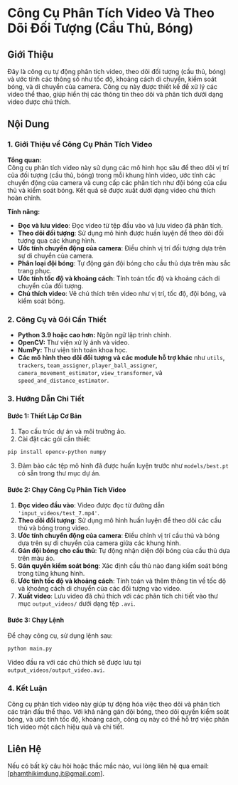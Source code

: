 
# Công Cụ Phân Tích Video Và Theo Dõi Đối Tượng (Cầu Thủ, Bóng) 

## Giới Thiệu

Đây là công cụ tự động phân tích video, theo dõi đối tượng (cầu thủ, bóng) và ước tính các thông số như tốc độ, khoảng cách di chuyển, kiểm soát bóng, và di chuyển của camera. Công cụ này được thiết kế để xử lý các video thể thao, giúp hiển thị các thông tin theo dõi và phân tích dưới dạng video được chú thích.

## Nội Dung

### 1. Giới Thiệu về Công Cụ Phân Tích Video

**Tổng quan:**  
Công cụ phân tích video này sử dụng các mô hình học sâu để theo dõi vị trí của đối tượng (cầu thủ, bóng) trong mỗi khung hình video, ước tính các chuyển động của camera và cung cấp các phân tích như đội bóng của cầu thủ và kiểm soát bóng. Kết quả sẽ được xuất dưới dạng video chú thích hoàn chỉnh.

**Tính năng:**
- **Đọc và lưu video**: Đọc video từ tệp đầu vào và lưu video đã phân tích.
- **Theo dõi đối tượng**: Sử dụng mô hình được huấn luyện để theo dõi đối tượng qua các khung hình.
- **Ước tính chuyển động của camera**: Điều chỉnh vị trí đối tượng dựa trên sự di chuyển của camera.
- **Phân loại đội bóng**: Tự động gán đội bóng cho cầu thủ dựa trên màu sắc trang phục.
- **Ước tính tốc độ và khoảng cách**: Tính toán tốc độ và khoảng cách di chuyển của đối tượng.
- **Chú thích video**: Vẽ chú thích trên video như vị trí, tốc độ, đội bóng, và kiểm soát bóng.

### 2. Công Cụ và Gói Cần Thiết

- **Python 3.9 hoặc cao hơn:** Ngôn ngữ lập trình chính.
- **OpenCV:** Thư viện xử lý ảnh và video.
- **NumPy:** Thư viện tính toán khoa học.
- **Các mô hình theo dõi đối tượng và các module hỗ trợ khác** như `utils`, `trackers`, `team_assigner`, `player_ball_assigner`, `camera_movement_estimator`, `view_transformer`, và `speed_and_distance_estimator`.

### 3. Hướng Dẫn Chi Tiết

#### Bước 1: Thiết Lập Cơ Bản
1. Tạo cấu trúc dự án và môi trường ảo.
2. Cài đặt các gói cần thiết:

```bash
pip install opencv-python numpy
```

3. Đảm bảo các tệp mô hình đã được huấn luyện trước như `models/best.pt` có sẵn trong thư mục dự án.

#### Bước 2: Chạy Công Cụ Phân Tích Video

1. **Đọc video đầu vào**: Video được đọc từ đường dẫn `'input_videos/test_7.mp4'`.
2. **Theo dõi đối tượng**: Sử dụng mô hình huấn luyện để theo dõi các cầu thủ và bóng trong video.
3. **Ước tính chuyển động của camera**: Điều chỉnh vị trí cầu thủ và bóng dựa trên sự di chuyển của camera giữa các khung hình.
4. **Gán đội bóng cho cầu thủ**: Tự động nhận diện đội bóng của cầu thủ dựa trên màu áo.
5. **Gán quyền kiểm soát bóng**: Xác định cầu thủ nào đang kiểm soát bóng trong từng khung hình.
6. **Ước tính tốc độ và khoảng cách**: Tính toán và thêm thông tin về tốc độ và khoảng cách di chuyển của các đối tượng vào video.
7. **Xuất video**: Lưu video đã chú thích với các phân tích chi tiết vào thư mục `output_videos/` dưới dạng tệp `.avi`.

#### Bước 3: Chạy Lệnh

Để chạy công cụ, sử dụng lệnh sau:

```bash
python main.py
```

Video đầu ra với các chú thích sẽ được lưu tại `output_videos/output_video.avi`.

### 4. Kết Luận

Công cụ phân tích video này giúp tự động hóa việc theo dõi và phân tích các trận đấu thể thao. Với khả năng gán đội bóng, theo dõi quyền kiểm soát bóng, và ước tính tốc độ, khoảng cách, công cụ này có thể hỗ trợ việc phân tích video một cách hiệu quả và chi tiết.

## Liên Hệ

Nếu có bất kỳ câu hỏi hoặc thắc mắc nào, vui lòng liên hệ qua email: [phamthikimdung.it@gmail.com].
